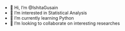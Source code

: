 - 👋 Hi, I’m @IshitaGusain
- 👀 I’m interested in Statistical Analysis
- 🌱 I’m currently learning Python
- 💞️ I’m looking to collaborate on interesting researches

<!---
IshitaGusain/IshitaGusain is a ✨ special ✨ repository because its `README.md` (this file) appears on your GitHub profile.
You can click the Preview link to take a look at your changes.
--->
